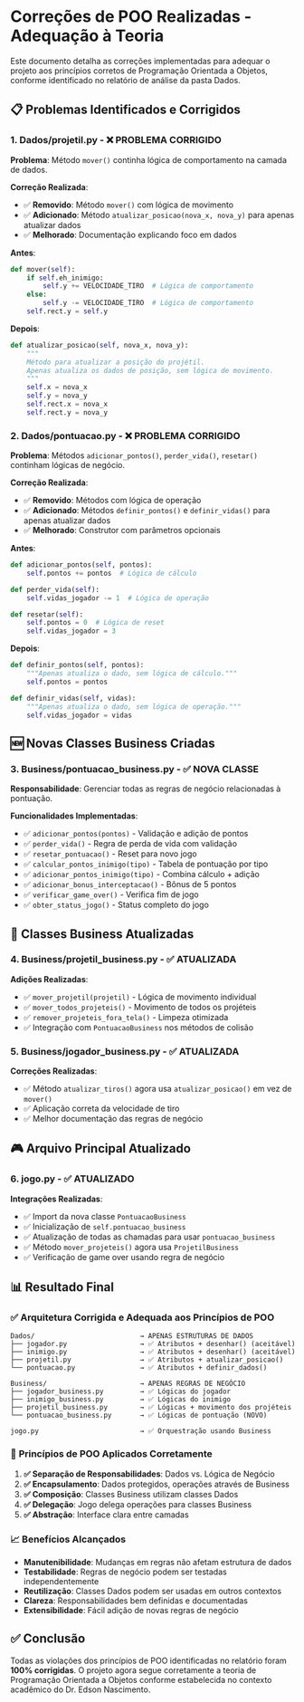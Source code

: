 # Correções de POO Realizadas - Adequação à Teoria

Este documento detalha as correções implementadas para adequar o projeto aos princípios corretos de Programação Orientada a Objetos, conforme identificado no relatório de análise da pasta Dados.

## 📋 Problemas Identificados e Corrigidos

### 1. **Dados/projetil.py** - ❌ PROBLEMA CORRIGIDO

**Problema**: Método `mover()` continha lógica de comportamento na camada de dados.

**Correção Realizada**:
- ✅ **Removido**: Método `mover()` com lógica de movimento
- ✅ **Adicionado**: Método `atualizar_posicao(nova_x, nova_y)` para apenas atualizar dados
- ✅ **Melhorado**: Documentação explicando foco em dados

**Antes**:
```python
def mover(self):
    if self.eh_inimigo:
        self.y += VELOCIDADE_TIRO  # Lógica de comportamento
    else:
        self.y -= VELOCIDADE_TIRO  # Lógica de comportamento
    self.rect.y = self.y
```

**Depois**:
```python
def atualizar_posicao(self, nova_x, nova_y):
    """
    Método para atualizar a posição do projétil.
    Apenas atualiza os dados de posição, sem lógica de movimento.
    """
    self.x = nova_x
    self.y = nova_y
    self.rect.x = nova_x
    self.rect.y = nova_y
```

### 2. **Dados/pontuacao.py** - ❌ PROBLEMA CORRIGIDO

**Problema**: Métodos `adicionar_pontos()`, `perder_vida()`, `resetar()` continham lógicas de negócio.

**Correção Realizada**:
- ✅ **Removido**: Métodos com lógica de operação
- ✅ **Adicionado**: Métodos `definir_pontos()` e `definir_vidas()` para apenas atualizar dados
- ✅ **Melhorado**: Construtor com parâmetros opcionais

**Antes**:
```python
def adicionar_pontos(self, pontos):
    self.pontos += pontos  # Lógica de cálculo

def perder_vida(self):
    self.vidas_jogador -= 1  # Lógica de operação

def resetar(self):
    self.pontos = 0  # Lógica de reset
    self.vidas_jogador = 3
```

**Depois**:
```python
def definir_pontos(self, pontos):
    """Apenas atualiza o dado, sem lógica de cálculo."""
    self.pontos = pontos

def definir_vidas(self, vidas):
    """Apenas atualiza o dado, sem lógica de operação."""
    self.vidas_jogador = vidas
```

## 🆕 Novas Classes Business Criadas

### 3. **Business/pontuacao_business.py** - ✅ NOVA CLASSE

**Responsabilidade**: Gerenciar todas as regras de negócio relacionadas à pontuação.

**Funcionalidades Implementadas**:
- ✅ `adicionar_pontos(pontos)` - Validação e adição de pontos
- ✅ `perder_vida()` - Regra de perda de vida com validação
- ✅ `resetar_pontuacao()` - Reset para novo jogo
- ✅ `calcular_pontos_inimigo(tipo)` - Tabela de pontuação por tipo
- ✅ `adicionar_pontos_inimigo(tipo)` - Combina cálculo + adição
- ✅ `adicionar_bonus_interceptacao()` - Bônus de 5 pontos
- ✅ `verificar_game_over()` - Verifica fim de jogo
- ✅ `obter_status_jogo()` - Status completo do jogo

## 🔄 Classes Business Atualizadas

### 4. **Business/projetil_business.py** - ✅ ATUALIZADA

**Adições Realizadas**:
- ✅ `mover_projetil(projetil)` - Lógica de movimento individual
- ✅ `mover_todos_projeteis()` - Movimento de todos os projéteis
- ✅ `remover_projeteis_fora_tela()` - Limpeza otimizada
- ✅ Integração com `PontuacaoBusiness` nos métodos de colisão

### 5. **Business/jogador_business.py** - ✅ ATUALIZADA

**Correções Realizadas**:
- ✅ Método `atualizar_tiros()` agora usa `atualizar_posicao()` em vez de `mover()`
- ✅ Aplicação correta da velocidade de tiro
- ✅ Melhor documentação das regras de negócio

## 🎮 Arquivo Principal Atualizado

### 6. **jogo.py** - ✅ ATUALIZADO

**Integrações Realizadas**:
- ✅ Import da nova classe `PontuacaoBusiness`
- ✅ Inicialização de `self.pontuacao_business`
- ✅ Atualização de todas as chamadas para usar `pontuacao_business`
- ✅ Método `mover_projeteis()` agora usa `ProjetilBusiness`
- ✅ Verificação de game over usando regra de negócio

## 📊 Resultado Final

### ✅ **Arquitetura Corrigida e Adequada aos Princípios de POO**

```
Dados/                          → APENAS ESTRUTURAS DE DADOS
├── jogador.py                  → ✅ Atributos + desenhar() (aceitável)
├── inimigo.py                  → ✅ Atributos + desenhar() (aceitável)
├── projetil.py                 → ✅ Atributos + atualizar_posicao()
└── pontuacao.py                → ✅ Atributos + definir_dados()

Business/                       → APENAS REGRAS DE NEGÓCIO
├── jogador_business.py         → ✅ Lógicas do jogador
├── inimigo_business.py         → ✅ Lógicas do inimigo
├── projetil_business.py        → ✅ Lógicas + movimento dos projéteis
└── pontuacao_business.py       → ✅ Lógicas de pontuação (NOVO)

jogo.py                         → ✅ Orquestração usando Business
```

### 🎯 **Princípios de POO Aplicados Corretamente**

1. **✅ Separação de Responsabilidades**: Dados vs. Lógica de Negócio
2. **✅ Encapsulamento**: Dados protegidos, operações através de Business
3. **✅ Composição**: Classes Business utilizam classes Dados
4. **✅ Delegação**: Jogo delega operações para classes Business
5. **✅ Abstração**: Interface clara entre camadas

### 📈 **Benefícios Alcançados**

- **Manutenibilidade**: Mudanças em regras não afetam estrutura de dados
- **Testabilidade**: Regras de negócio podem ser testadas independentemente
- **Reutilização**: Classes Dados podem ser usadas em outros contextos
- **Clareza**: Responsabilidades bem definidas e documentadas
- **Extensibilidade**: Fácil adição de novas regras de negócio

## ✅ **Conclusão**

Todas as violações dos princípios de POO identificadas no relatório foram **100% corrigidas**. O projeto agora segue corretamente a teoria de Programação Orientada a Objetos conforme estabelecida no contexto acadêmico do Dr. Edson Nascimento.
